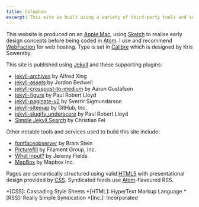 ```yaml
---
title: Colophon
excerpt: This site is built using a variety of third-party tools and services.
---
```

This website is produced on an [Apple Mac][1], using [Sketch][2] to realise early design concepts before being coded in [Atom][3]. I use and recommend [WebFaction][4] for web hosting. Type is set in [Calibre][5] which is designed by Kris Sowersby.

This site is published using [Jekyll][6] and these supporting plugins:

  * [jekyll-archives][7] by Alfred Xing
  * [jekyll-assets][8] by Jordon Bedwell
  * [jekyll-crosspost-to-medium][10] by Aaron Gustafson
  * [jekyll-figure][11] by Paul Robert Lloyd
  * [jekyll-paginate-v2][12] by Sverrir Sigmundarson
  * [jekyll-sitemap][13] by GitHub, Inc.
  * [jekyll-slugify_underscore][14] by Paul Robert Lloyd
  * [Simple Jekyll Search][17] by Christian Fei

Other notable tools and services used to build this site include:

  * [fontfaceobserver][18] by Bram Stein
  * [Picturefill][19] by Filament Group, Inc.
  * [What Input?][20] by Jeremy Fields
  * [MapBox][21] by Mapbox Inc.

Pages are semantically structured using valid [HTML5][22] with presentational design provided by [CSS][23]. Syndicated feeds use [Atom][24]-flavoured RSS.

[1]: http://apple.com/macbook-pro/
[2]: http://bohemiancoding.com/sketch/
[3]: https://atom.io
[4]: https://webfaction.com/?aid=42929
[5]: https://klim.co.nz/retail-fonts/calibre/
[6]: http://jekyllrb.com/
[7]: https://rubygems.org/gems/jekyll-archives
[8]: https://rubygems.org/gems/jekyll-assets
[10]: https://rubygems.org/gems/jekyll-crosspost-to-medium
[11]: https://rubygems.org/gems/jekyll-figure
[12]: https://rubygems.org/gems/jekyll-paginate-v2
[13]: https://rubygems.org/gems/jekyll-sitemap
[14]: https://rubygems.org/gems/jekyll-slugify_underscore
[17]: https://github.com/christian-fei/Simple-Jekyll-Search
[18]: https://npmjs.com/package/fontfaceobserver
[19]: https://github.com/scottjehl/picturefill
[20]: https://github.com/ten1seven/what-input
[21]: http://mapbox.com/
[22]: http://w3.org/TR/html5/
[23]: http://w3.org/Style/CSS/
[24]: http://atomenabled.org/

*[CSS]: Cascading Style Sheets
*[HTML]: HyperText Markup Language
*[RSS]: Really Simple Syndication
*[Inc.]: Incorporated
